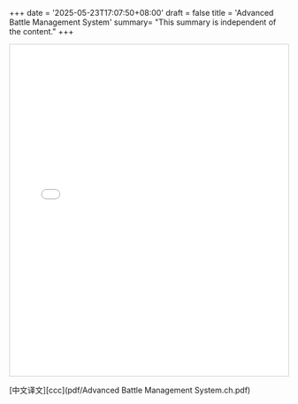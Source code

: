 +++
date = '2025-05-23T17:07:50+08:00'
draft = false
title = 'Advanced Battle Management System'
summary= "This summary is independent of the content."
+++

<iframe
  src="{{ "pdf/Advanced Battle Management System.ch.pdf" | relURL }}"
  width="100%"
  height="600"
  style="border:1px solid #ccc;"
>
  此浏览器不支持 iframe，请  
  <a href="{{ "pdf/your-doc.pdf" | relURL }}">点击下载 PDF</a>
</iframe>


[中文译文][ccc](pdf/Advanced Battle Management System.ch.pdf)
